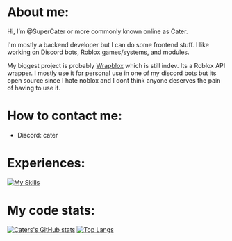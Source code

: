 # About me:

Hi, I’m @SuperCater or more commonly known online as Cater.

I'm mostly a backend developer but I can do some frontend stuff. I like working on Discord bots, Roblox games/systems, and modules.

My biggest project is probably [Wrapblox](https://github.com/SuperCater/WrapBlox) which is still indev. Its a Roblox API wrapper.
I mostly use it for personal use in one of my discord bots but its open source since I hate noblox and I dont think anyone deserves the pain of having to use it.

# How to contact me:
* Discord: cater

# Experiences:
[![My Skills](https://skillicons.dev/icons?i=js,ts,lua,html,css,heroku,discord,bots,mongo,git,github,nodejs,express)](https://skillicons.dev)

# My code stats:

[![Caters's GitHub stats](https://github-readme-stats.vercel.app/api?username=SuperCater&count_private=true&theme=tokyonight)](https://github.com/anuraghazra/github-readme-stats)
[![Top Langs](https://github-readme-stats.vercel.app/api/top-langs/?username=SuperCater&theme=tokyonight)](https://github.com/anuraghazra/github-readme-stats)
